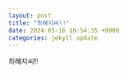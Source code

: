 ```yaml
---
layout: post
title: "최혜지씨!!"
date: 2024-05-16 16:54:35 +0900
categories: jekyll update
---
```


최혜지씨!!

[jekyll-docs]: https://jekyllrb.com/docs/home
[jekyll-gh]: https://github.com/jekyll/jekyll
[jekyll-talk]: https://talk.jekyllrb.com/
